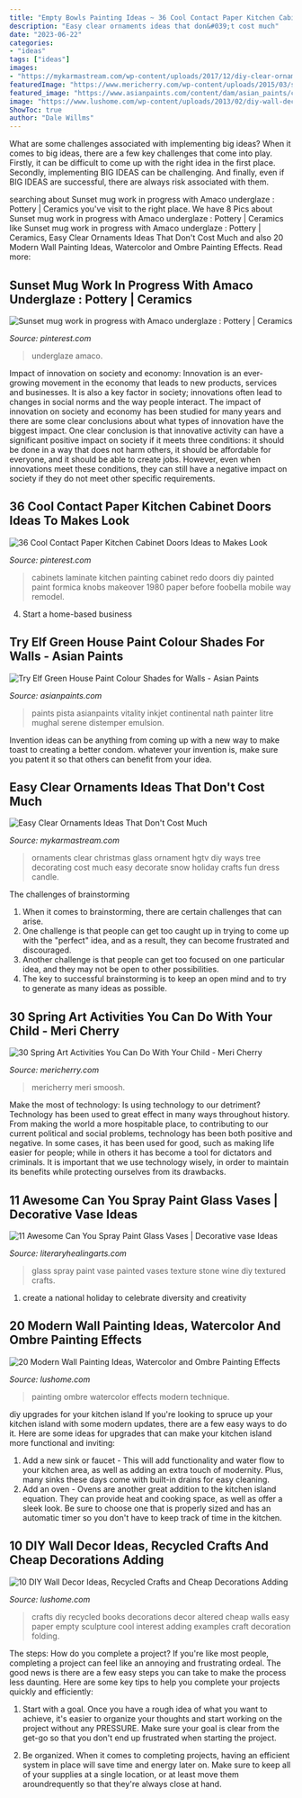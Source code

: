 ```yaml
---
title: "Empty Bowls Painting Ideas ~ 36 Cool Contact Paper Kitchen Cabinet Doors Ideas To Makes Look"
description: "Easy clear ornaments ideas that don&#039;t cost much"
date: "2023-06-22"
categories:
- "ideas"
tags: ["ideas"]
images:
- "https://mykarmastream.com/wp-content/uploads/2017/12/diy-clear-ornament-10-.jpg"
featuredImage: "https://www.mericherry.com/wp-content/uploads/2015/03/springgardenglyph20.jpg"
featured_image: "https://www.asianpaints.com/content/dam/asian_paints/colours/room-shots/teals-blues-colour-shade-asian-paints-7544.jpg"
image: "https://www.lushome.com/wp-content/uploads/2013/02/diy-wall-decorations-recycled-crafts-2.jpg"
ShowToc: true
author: "Dale Willms"
---
```



What are some challenges associated with implementing big ideas?
When it comes to big ideas, there are a few key challenges that come into play. Firstly, it can be difficult to come up with the right idea in the first place. Secondly, implementing BIG IDEAS can be challenging. And finally, even if BIG IDEAS are successful, there are always risk associated with them.

	

		
searching about Sunset mug work in progress with Amaco underglaze : Pottery | Ceramics you've visit to the right place. We have 8 Pics about Sunset mug work in progress with Amaco underglaze : Pottery | Ceramics like Sunset mug work in progress with Amaco underglaze : Pottery | Ceramics, Easy Clear Ornaments Ideas That Don&#039;t Cost Much and also 20 Modern Wall Painting Ideas, Watercolor and Ombre Painting Effects. Read more:
		
    
## Sunset Mug Work In Progress With Amaco Underglaze : Pottery | Ceramics

<img loading=lazy src="https://i.pinimg.com/736x/d4/dc/ba/d4dcbaac992b67f0fef98e875ce8f5d8.jpg" onerror="this.onerror=null;this.src='https://tse1.mm.bing.net/th?id=OIP.dzTRobnCLXR7JKdzpy3P9wHaJQ&amp;pid=15.1';" alt="Sunset mug work in progress with Amaco underglaze : Pottery | Ceramics">

_Source: pinterest.com_

>underglaze amaco. 

	

Impact of innovation on society and economy:
Innovation is an ever-growing movement in the economy that leads to new products, services and businesses. It is also a key factor in society; innovations often lead to changes in social norms and the way people interact. The impact of innovation on society and economy has been studied for many years and there are some clear conclusions about what types of innovation have the biggest impact. 
One clear conclusion is that innovative activity can have a significant positive impact on society if it meets three conditions: it should be done in a way that does not harm others, it should be affordable for everyone, and it should be able to create jobs. However, even when innovations meet these conditions, they can still have a negative impact on society if they do not meet other specific requirements.

    
## 36 Cool Contact Paper Kitchen Cabinet Doors Ideas To Makes Look

<img loading=lazy src="https://i.pinimg.com/736x/89/b1/e9/89b1e96e74f40cbc50468fef2d6b412b.jpg" onerror="this.onerror=null;this.src='https://tse1.mm.bing.net/th?id=OIP.zkNGRKKdbLBH27Yu0B9fwwHaJ3&amp;pid=15.1';" alt="36 Cool Contact Paper Kitchen Cabinet Doors Ideas to Makes Look">

_Source: pinterest.com_

>cabinets laminate kitchen painting cabinet redo doors diy painted paint formica knobs makeover 1980 paper before foobella mobile way remodel. 

	

4. Start a home-based business

    
## Try Elf Green House Paint Colour Shades For Walls - Asian Paints

<img loading=lazy src="https://www.asianpaints.com/content/dam/asian_paints/colours/room-shots/teals-blues-colour-shade-asian-paints-7544.jpg" onerror="this.onerror=null;this.src='https://tse3.mm.bing.net/th?id=OIP.11aEMb4YdjCbyFYtydZ-kwHaGK&amp;pid=15.1';" alt="Try Elf Green House Paint Colour Shades for Walls - Asian Paints">

_Source: asianpaints.com_

>paints pista asianpaints vitality inkjet continental nath painter litre mughal serene distemper emulsion. 

	

Invention ideas can be anything from coming up with a new way to make toast to creating a better condom. whatever your invention is, make sure you patent it so that others can benefit from your idea.

    
## Easy Clear Ornaments Ideas That Don&#039;t Cost Much

<img loading=lazy src="https://mykarmastream.com/wp-content/uploads/2017/12/diy-clear-ornament-10-.jpg" onerror="this.onerror=null;this.src='https://tse3.mm.bing.net/th?id=OIP.YMDm3y-xchmAbAGhPtVUjQHaLH&amp;pid=15.1';" alt="Easy Clear Ornaments Ideas That Don&#039;t Cost Much">

_Source: mykarmastream.com_

>ornaments clear christmas glass ornament hgtv diy ways tree decorating cost much easy decorate snow holiday crafts fun dress candle. 

	

The challenges of brainstorming
1. When it comes to brainstorming, there are certain challenges that can arise.
2. One challenge is that people can get too caught up in trying to come up with the "perfect" idea, and as a result, they can become frustrated and discouraged.
3. Another challenge is that people can get too focused on one particular idea, and they may not be open to other possibilities.
4. The key to successful brainstorming is to keep an open mind and to try to generate as many ideas as possible.

    
## 30 Spring Art Activities You Can Do With Your Child - Meri Cherry

<img loading=lazy src="https://www.mericherry.com/wp-content/uploads/2015/03/springgardenglyph20.jpg" onerror="this.onerror=null;this.src='https://tse3.mm.bing.net/th?id=OIP.uHgEAHAsyyo30NgxGpjk_gHaKj&amp;pid=15.1';" alt="30 Spring Art Activities You Can Do With Your Child - Meri Cherry">

_Source: mericherry.com_

>mericherry meri smoosh. 

	

Make the most of technology: Is using technology to our detriment?
Technology has been used to great effect in many ways throughout history. From making the world a more hospitable place, to contributing to our current political and social problems, technology has been both positive and negative. In some cases, it has been used for good, such as making life easier for people; while in others it has become a tool for dictators and criminals. It is important that we use technology wisely, in order to maintain its benefits while protecting ourselves from its drawbacks.

    
## 11 Awesome Can You Spray Paint Glass Vases | Decorative Vase Ideas

<img loading=lazy src="https://www.literaryhealingarts.com/wp-content/uploads/can-you-spray-paint-glass-vases-of-spray-painted-stone-texture-glass-vase-and-wine-glass-diy-regarding-spray-painted-stone-texture-glass-vase-and-wine-glass.jpg" onerror="this.onerror=null;this.src='https://tse2.mm.bing.net/th?id=OIP.-0ux5t8x1aQf4-pGvMQkigHaJ4&amp;pid=15.1';" alt="11 Awesome Can You Spray Paint Glass Vases | Decorative vase Ideas">

_Source: literaryhealingarts.com_

>glass spray paint vase painted vases texture stone wine diy textured crafts. 

	

1. create a national holiday to celebrate diversity and creativity

    
## 20 Modern Wall Painting Ideas, Watercolor And Ombre Painting Effects

<img loading=lazy src="https://www.lushome.com/wp-content/uploads/2014/08/watercolor-painting-ideas-ombre-technique-interior-decorating-15.jpg" onerror="this.onerror=null;this.src='https://tse2.mm.bing.net/th?id=OIP.JePJOOLg4C24s4_IS4KiEAHaJm&amp;pid=15.1';" alt="20 Modern Wall Painting Ideas, Watercolor and Ombre Painting Effects">

_Source: lushome.com_

>painting ombre watercolor effects modern technique. 

	

diy upgrades for your kitchen island
If you're looking to spruce up your kitchen island with some modern updates, there are a few easy ways to do it. Here are some ideas for upgrades that can make your kitchen island more functional and inviting: 
1. Add a new sink or faucet - This will add functionality and water flow to your kitchen area, as well as adding an extra touch of modernity. Plus, many sinks these days come with built-in drains for easy cleaning. 
2. Add an oven - Ovens are another great addition to the kitchen island equation. They can provide heat and cooking space, as well as offer a sleek look. Be sure to choose one that is properly sized and has an automatic timer so you don't have to keep track of time in the kitchen. 

    
## 10 DIY Wall Decor Ideas, Recycled Crafts And Cheap Decorations Adding

<img loading=lazy src="https://www.lushome.com/wp-content/uploads/2013/02/diy-wall-decorations-recycled-crafts-2.jpg" onerror="this.onerror=null;this.src='https://tse1.mm.bing.net/th?id=OIP.tL2TxUcIodBO_nGKXcpJqgHaJ3&amp;pid=15.1';" alt="10 DIY Wall Decor Ideas, Recycled Crafts and Cheap Decorations Adding">

_Source: lushome.com_

>crafts diy recycled books decorations decor altered cheap walls easy paper empty sculpture cool interest adding examples craft decoration folding. 

	

The steps: How do you complete a project?
If you're like most people, completing a project can feel like an annoying and frustrating ordeal. The good news is there are a few easy steps you can take to make the process less daunting. Here are some key tips to help you complete your projects quickly and efficiently:
1. Start with a goal. Once you have a rough idea of what you want to achieve, it's easier to organize your thoughts and start working on the project without any PRESSURE. Make sure your goal is clear from the get-go so that you don't end up frustrated when starting the project.

2. Be organized. When it comes to completing projects, having an efficient system in place will save time and energy later on. Make sure to keep all of your supplies at a single location, or at least move them aroundrequently so that they're always close at hand.

